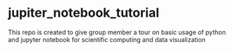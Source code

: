 # jupiter_notebook_tutorial
This repo is created to give group member a tour on basic usage of python and jupyter notebook for scientific computing and data visualization
